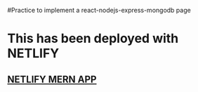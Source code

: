 #Practice to implement a react-nodejs-express-mongodb page

<h1>This has been deployed with NETLIFY</h1>

<h2><a href="https://mern-practice.netlify.app/" target="_blank">NETLIFY MERN APP</a></h2>


